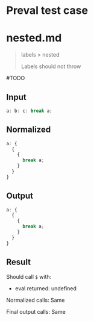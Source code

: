 # Preval test case

# nested.md

> labels > nested
>
> Labels should not throw

#TODO

## Input

`````js filename=intro
a: b: c: break a;
`````

## Normalized

`````js filename=intro
a: {
  {
    {
      break a;
    }
  }
}
`````

## Output

`````js filename=intro
a: {
  {
    {
      break a;
    }
  }
}
`````

## Result

Should call `$` with:
 - eval returned: undefined

Normalized calls: Same

Final output calls: Same

